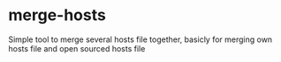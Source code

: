 # merge-hosts
Simple tool to merge several hosts file together, basicly for merging own hosts file and open sourced hosts file
